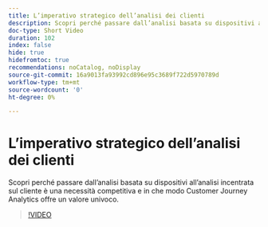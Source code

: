 ```yaml
---
title: L’imperativo strategico dell’analisi dei clienti
description: Scopri perché passare dall’analisi basata su dispositivi all’analisi incentrata sul cliente è una necessità competitiva e in che modo Customer Journey Analytics offre un valore univoco.
doc-type: Short Video
duration: 102
index: false
hide: true
hidefromtoc: true
recommendations: noCatalog, noDisplay
source-git-commit: 16a9013fa93992cd896e95c3689f722d5970789d
workflow-type: tm+mt
source-wordcount: '0'
ht-degree: 0%

---
```



# L’imperativo strategico dell’analisi dei clienti

Scopri perché passare dall’analisi basata su dispositivi all’analisi incentrata sul cliente è una necessità competitiva e in che modo Customer Journey Analytics offre un valore univoco.

<!-- 62_S112_3442459_101_the-strategic-imperative-of-customer-analytics -->
>[!VIDEO](https://video.tv.adobe.com/v/3458322/?learn=on&enablevpops=true)
